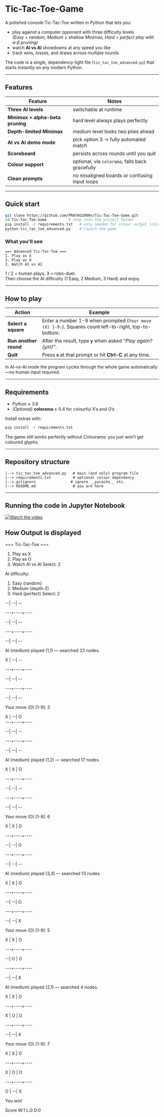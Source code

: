 # Tic-Tac-Toe-Game
A polished console Tic-Tac-Toe written in Python that lets you:

* play against a computer opponent with three difficulty levels  
  *(Easy = random, Medium = shallow Minimax, Hard = perfect play with α-β pruning)*  
* watch **AI vs AI** showdowns at any speed you like  
* track wins, losses, and draws across multiple rounds

The code is a single, dependency-light file (`tic_tac_toe_advanced.py`) that starts instantly on any modern Python.

---

## Features

| Feature | Notes |
|---------|-------|
| **Three AI levels** | switchable at runtime |
| **Minimax + alpha-beta pruning** | hard level always plays perfectly |
| **Depth-limited Minimax** | medium level looks two plies ahead |
| **AI vs AI demo mode** | pick option 3 -> fully automated match |
| **Scoreboard** | persists across rounds until you quit |
| **Colour support** | optional, via `colorama`, falls back gracefully |
| **Clean prompts** | no misaligned boards or confusing input loops |

---

## Quick start

```bash
git clone https://github.com/PRAYAG2000n/Tic-Tac-Toe-Game.git
cd Tic-Tac-Toe-Game          # step into the project folder
pip install -r requirements.txt   # only needed for colour output (colorama)
python tic_tac_toe_advanced.py    # launch the game
```

### What you’ll see

```
=== Advanced Tic-Tac-Toe ===
1. Play as X
2. Play as O
3. Watch AI vs AI
```

1 / 2 = human plays, 3 = robo-duel.  
Then choose the AI difficulty (1 Easy, 2 Medium, 3 Hard) and enjoy.

---

## How to play

| Action | Example |
|--------|---------|
| **Select a square** | Enter a number 1-9 when prompted (`Your move (X) 1-9:`). Squares count left-to-right, top-to-bottom. |
| **Run another round** | After the result, type **`y`** when asked *“Play again? (y/n)”*. |
| **Quit** | Press **`n`** at that prompt or hit **Ctrl-C** at any time. |

In AI-vs-AI mode the program cycles through the whole game automatically—no human input required.

---

## Requirements

* Python ≥ 3.8  
* *(Optional)* **colorama** ≥ 0.4 for colourful X’s and O’s  

Install extras with:

```bash
pip install -r requirements.txt
```

The game still works perfectly without Colourama; you just won’t get coloured glyphs.

---

## Repository structure

```
|--> tic_tac_toe_advanced.py   # main (and only) program file
|--> requirements.txt          # optional colour dependency
|-->.gitignore                # ignore __pycache__ etc.
|--> README.md                 # you are here
```

---
## Running the code in Jupyter Notebook
[![Watch the video](https://i3.ytimg.com/vi/6yaeinD-S-s/maxresdefault.jpg)](https://www.youtube.com/watch?v=6yaeinD-S-s)


## How Output is displayed
=== Tic-Tac-Toe ===
1) Play as X
2) Play as O
3) Watch AI vs AI
Select:  2

AI difficulty:
1) Easy   (random)
2) Medium (depth-2)
3) Hard   (perfect)
Select:  2

 --| --| -- 
 
---+----+----

 --| --| -- 
 
---+----+----

 --| --| -- 

AI (medium) played (1,1) — searched 23 nodes.

 X | --| --
 
---+----+----

 --| --| -- 
 
---+----+----

 --| --| -- 
 

Your move (O) [1-9]:  3

 X | --| O  
---+----+----

 --| --| -- 
 
---+----+----

 --| --| -- 
 

AI (medium) played (1,2) — searched 17 nodes.

 X | X | O  
 
---+----+----

 --| --| -- 
 
---+----+----

 --| --| -- 
 

Your move (O) [1-9]:  6

 X | X | O  
 
---+----+----

 --| --| O  
 
---+----+----

 --| --| -- 

AI (medium) played (3,3) — searched 13 nodes.

 X | X | O  
 
---+----+----

 --| --| O  
 
---+----+----

 --| --| X  

Your move (O) [1-9]:  5

 X | X | O  
 
---+----+----

 --| O | O  
 
---+----+----

 --| --| X  

AI (medium) played (2,1) — searched 4 nodes.

 X | X | O  
 
---+----+----

 X | O | O  
 
---+----+----

 --| --| X  

Your move (O) [1-9]:  7

 X | X | O  
 
---+----+----

 X | O | O  
 
---+----+----

 O | --| X  

You win!

Score  W:1  L:0  D:0
